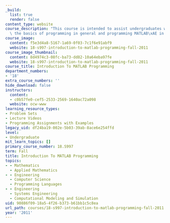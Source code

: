 ```yaml
---
_build:
  list: true
  render: false
content_type: website
course_description: "This course is intended to assist undergraduates with learning\
  \ the basics of programming in general and programming MATLAB\xAE in particular.\n"
course_image:
  content: f5e3d4a8-5167-1a69-0f03-7c1f6e91abf9
  website: 18-s997-introduction-to-matlab-programming-fall-2011
course_image_thumbnail:
  content: 8d4974c3-08fc-ba73-dd82-10a64eba97fe
  website: 18-s997-introduction-to-matlab-programming-fall-2011
course_title: Introduction To MATLAB Programming
department_numbers:
- '18'
extra_course_numbers: ''
hide_download: false
instructors:
  content:
  - c0b57fe0-cef5-2533-2569-1640ac72a098
  website: ocw-www
learning_resource_types:
- Problem Sets
- Lecture Videos
- Programming Assignments with Examples
legacy_uid: df24ba19-002e-5b03-39ab-8ace6e254ffd
level:
- Undergraduate
mit_learn_topics: []
primary_course_number: 18.S997
term: Fall
title: Introduction To MATLAB Programming
topics:
- - Mathematics
  - Applied Mathematics
- - Engineering
  - Computer Science
  - Programming Languages
- - Engineering
  - Systems Engineering
  - Computational Modeling and Simulation
uid: 90886f09-18a5-4f26-b373-b61bb1c5c8ea
url_path: courses/18-s997-introduction-to-matlab-programming-fall-2011
year: '2011'
---
```

